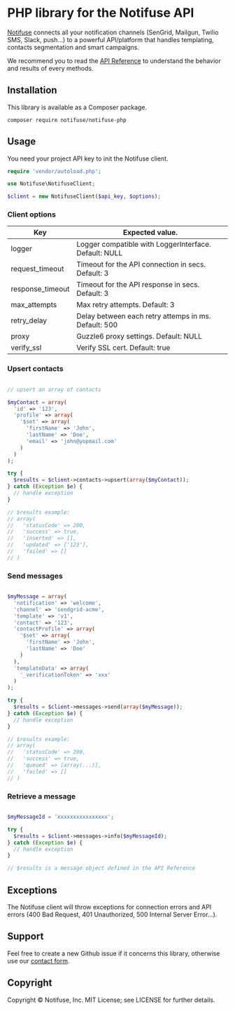 # PHP library for the Notifuse API

[Notifuse](https://notifuse.com) connects all your notification channels (SenGrid, Mailgun, Twilio SMS, Slack, push...) to a powerful API/platform that handles templating, contacts segmentation and smart campaigns.

We recommend you to read the [API Reference](https://notifuse.com/docs/api) to understand the behavior and results of every methods.

## Installation

This library is available as a Composer package.

```bashp
composer require notifuse/notifuse-php
```

## Usage

You need your project API key to init the Notifuse client.

```php
require 'vendor/autoload.php';

use Notifuse\NotifuseClient;

$client = new NotifuseClient($api_key, $options);
```

### Client options

| Key              | Expected value.                                       |
|------------------|-------------------------------------------------------|
| logger           | Logger compatible with LoggerInterface. Default: NULL |
| request_timeout  | Timeout for the API connection in secs. Default: 3    |
| response_timeout | Timeout for the API response in secs. Default: 3      |
| max_attempts     | Max retry attempts. Default: 3                        |
| retry_delay      | Delay between each retry attemps in ms. Default: 500  |
| proxy            | Guzzle6 proxy settings. Default: NULL                 |
| verify_ssl       | Verify SSL cert. Default: true                        |

### Upsert contacts
```php

// upsert an array of contacts

$myContact = array(
  'id' => '123',
  'profile' => array(
    '$set' => array(
      'firstName' => 'John',
      'lastName' => 'Doe',
      'email' => 'john@yopmail.com'
    )
  )
);

try {
  $results = $client->contacts->upsert(array($myContact));
} catch (Exception $e) {
  // handle exception
}

// $results example:
// array( 
//   'statusCode' => 200,
//   'success' => true,
//   'inserted' => [],
//   'updated' => ['123'],
//   'failed' => []
// )

```

### Send messages
```php

$myMessage = array(
  'notification' => 'welcome',
  'channel' => 'sendgrid-acme',
  'template' => 'v1',
  'contact' => '123',
  'contactProfile' => array(
    '$set' => array(
      'firstName' => 'John',
      'lastName' => 'Doe'
    )
  ),
  'templateData' => array(
    '_verificationToken' => 'xxx'
  ) 
);

try {
  $results = $client->messages->send(array($myMessage));
} catch (Exception $e) {
  // handle exception
}

// $results example:
// array( 
//   'statusCode' => 200,
//   'success' => true,
//   'queued' => [array(...)],
//   'failed' => []
// )

```

### Retrieve a message
```php

$myMessageId = 'xxxxxxxxxxxxxxxx';

try {
  $results = $client->messages->info($myMessageId);
} catch (Exception $e) {
  // handle exception
}

// $results is a message object defined in the API Reference
```

## Exceptions

The Notifuse client will throw exceptions for connection errors and API errors (400 Bad Request, 401 Unauthorized, 500 Internal Server Error...).

## Support

Feel free to create a new Github issue if it concerns this library, otherwise use our [contact form](https://notifuse.com/contact).

## Copyright

Copyright &copy; Notifuse, Inc. MIT License; see LICENSE for further details.
